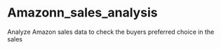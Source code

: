 # Amazonn_sales_analysis
Analyze Amazon sales data to check the buyers preferred choice in the sales
